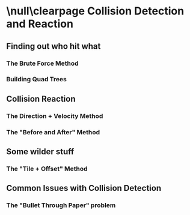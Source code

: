 \null\clearpage
Collision Detection and Reaction
=================================

Finding out who hit what
------------------------

### The Brute Force Method

<!-- TODO: Runs at O(n^2) and is simple to implement, but can get really slow when
there are many items on screen to check -->

### Building Quad Trees

<!-- TODO: Easier on the CPU but harder to implement, every frame you build a quad tree
and use that to check on collisions -->

Collision Reaction
--------------------

### The Direction + Velocity Method
<!-- TODO: A-la mario 1, you get inside a block, and react according to where the character is going-->

### The "Before and After" Method
<!-- TODO: Snapshot before and after updating, react accordingly, allows for more advanced stuff -->

Some wilder stuff
-------------------

### The "Tile + Offset" Method
<!-- TODO: Useful for games like pacman, check the direction where you are going using the offset, if the next cell is a wall, react -->

Common Issues with Collision Detection
----------------------------------------

### The "Bullet Through Paper" problem

<!-- TODO: How a really small object at fast speeds can go through a thin wall without
the collision detection algorithm realizing it -->
